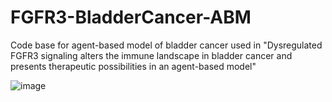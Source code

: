 # FGFR3-BladderCancer-ABM
Code base for agent-based model of bladder cancer used in "Dysregulated FGFR3 signaling alters the immune landscape in bladder cancer and presents therapeutic possibilities in an agent-based model"

![image](https://github.com/drbergman/FGFR3-BladderCancer-ABM/assets/22732264/334314d8-f010-4c88-bfa5-9fcb022b4217)

